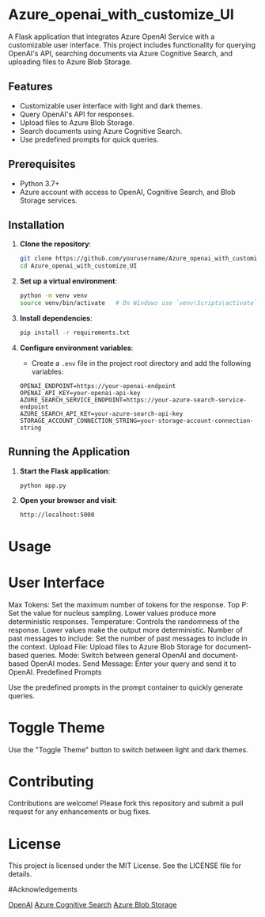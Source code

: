 # Azure_openai_with_customize_UI
A Flask application that integrates Azure OpenAI Service with a customizable user interface. This project includes functionality for querying OpenAI's API, searching documents via Azure Cognitive Search, and uploading files to Azure Blob Storage.  
  
## Features  
  
- Customizable user interface with light and dark themes.  
- Query OpenAI's API for responses.  
- Upload files to Azure Blob Storage.  
- Search documents using Azure Cognitive Search.  
- Use predefined prompts for quick queries.  
  
## Prerequisites  
  
- Python 3.7+  
- Azure account with access to OpenAI, Cognitive Search, and Blob Storage services.  
  
## Installation  
  
1. **Clone the repository**:  
    ```bash  
    git clone https://github.com/yourusername/Azure_openai_with_customize_UI.git  
    cd Azure_openai_with_customize_UI  
    ```  
  
2. **Set up a virtual environment**:  
    ```bash  
    python -m venv venv  
    source venv/bin/activate   # On Windows use `venv\Scripts\activate`  
    ```  
  
3. **Install dependencies**:  
    ```bash  
    pip install -r requirements.txt  
    ```  
  
4. **Configure environment variables**:  
    - Create a `.env` file in the project root directory and add the following variables:  
    ```plaintext  
    OPENAI_ENDPOINT=https://your-openai-endpoint  
    OPENAI_API_KEY=your-openai-api-key  
    AZURE_SEARCH_SERVICE_ENDPOINT=https://your-azure-search-service-endpoint  
    AZURE_SEARCH_API_KEY=your-azure-search-api-key  
    STORAGE_ACCOUNT_CONNECTION_STRING=your-storage-account-connection-string  
    ```  
  
## Running the Application  
  
1. **Start the Flask application**:  
    ```bash  
    python app.py  
    ```  
  
2. **Open your browser and visit**:  
    ```  
    http://localhost:5000  
    ```

# Usage
 

# User Interface
 

Max Tokens: Set the maximum number of tokens for the response.
Top P: Set the value for nucleus sampling. Lower values produce more deterministic responses.
Temperature: Controls the randomness of the response. Lower values make the output more deterministic.
Number of past messages to include: Set the number of past messages to include in the context.
Upload File: Upload files to Azure Blob Storage for document-based queries.
Mode: Switch between general OpenAI and document-based OpenAI modes.
Send Message: Enter your query and send it to OpenAI.
Predefined Prompts
 

Use the predefined prompts in the prompt container to quickly generate queries.
# Toggle Theme
 

Use the "Toggle Theme" button to switch between light and dark themes.
# Contributing
 
Contributions are welcome! Please fork this repository and submit a pull request for any enhancements or bug fixes.

# License
 
This project is licensed under the MIT License. See the LICENSE file for details.

#Acknowledgements
 

[OpenAI](https://www.openai.com/)
[Azure Cognitive Search](https://azure.microsoft.com/en-us/services/search/)
[Azure Blob Storage](https://azure.microsoft.com/en-us/services/storage/blobs/)

